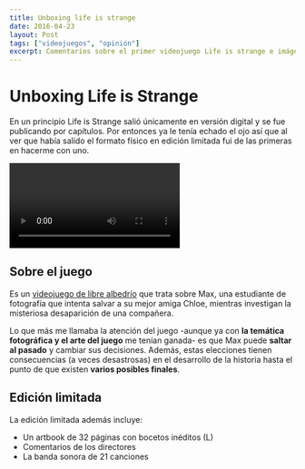 ```yaml
---
title: Unboxing life is strange
date: 2016-04-23
layout: Post
tags: ["videojuegos", "opinión"]
excerpt: Comentarios sobre el primer videojuego Life is strange e imágenes de su edición coleccionista.
---
```


# Unboxing Life is Strange

En un principio Life is Strange salió únicamente en versión digital y se fue publicando por capítulos. Por entonces ya le tenía echado el ojo así que al ver que había salido el formato físico en edición limitada fui de las primeras en hacerme con uno.

<video title="trailer del juego life is strange edición limitada" controls>
  <source src="~@videos/life-is-strange-trailer-edicion-limitada.mp4" type="video/mp4">
</video>

## Sobre el juego

Es un [videojuego de libre albedrío](http://www.lifeisstrange.com) que trata sobre Max, una estudiante de fotografía que intenta salvar a su mejor amiga Chloe, mientras investigan la misteriosa desaparición de una compañera.

Lo que más me llamaba la atención del juego -aunque ya con **la temática fotográfica y el arte del juego** me tenían ganada- es que Max puede **saltar al pasado** y cambiar sus decisiones. Además, estas elecciones tienen consecuencias (a veces desastrosas) en el desarrollo de la historia hasta el punto de que existen **varios posibles finales**.

## Edición limitada

La edición limitada además incluye:

- Un artbook de 32 páginas con bocetos inéditos (L)
- Comentarios de los directores
- La banda sonora de 21 canciones
